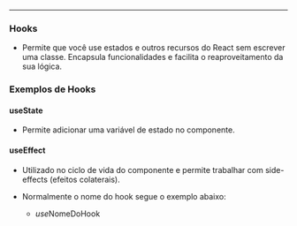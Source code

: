 ___
### Hooks
- Permite que você use estados e outros recursos do React sem escrever uma classe. Encapsula funcionalidades e facilita o reaproveitamento da sua lógica.

### Exemplos de Hooks

#### useState
- Permite adicionar uma variável de estado no componente.

#### useEffect
- Utilizado no ciclo de vida do componente e permite trabalhar com side-effects (efeitos colaterais).

- Normalmente o nome do hook segue o exemplo abaixo:
	- *use*NomeDoHook